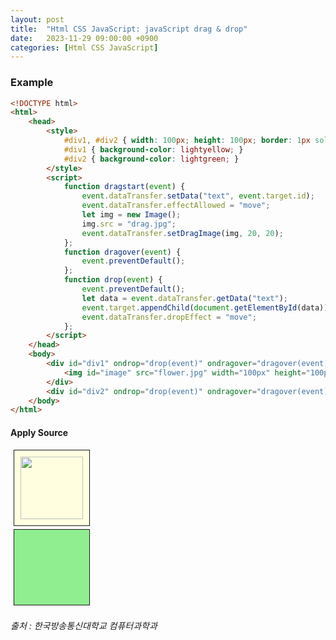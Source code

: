 ```yaml
---
layout: post
title:  "Html CSS JavaScript: javaScript drag & drop"
date:   2023-11-29 09:00:00 +0900
categories: [Html CSS JavaScript]
---
```


### Example   
   
```html
<!DOCTYPE html>
<html>
    <head>
        <style>
            #div1, #div2 { width: 100px; height: 100px; border: 1px solid; padding: 10px; margin: 5px; }
            #div1 { background-color: lightyellow; }
            #div2 { background-color: lightgreen; }
        </style>
        <script>
            function dragstart(event) {
                event.dataTransfer.setData("text", event.target.id);
                event.dataTransfer.effectAllowed = "move";
                let img = new Image();
                img.src = "drag.jpg";
                event.dataTransfer.setDragImage(img, 20, 20);
            };
            function dragover(event) {
                event.preventDefault();
            };
            function drop(event) {
                event.preventDefault();
                let data = event.dataTransfer.getData("text");
                event.target.appendChild(document.getElementById(data));
                event.dataTransfer.dropEffect = "move";
            };
        </script>
    </head>
    <body>
        <div id="div1" ondrop="drop(event)" ondragover="dragover(event)">
            <img id="image" src="flower.jpg" width="100px" height="100px" draggable="true" ondragstart="dragstart(event)" alt="">
        </div>
        <div id="div2" ondrop="drop(event)" ondragover="dragover(event)"></div>
    </body>
</html>
```
   
#### Apply Source   
   
<script>
    function dragstart(event) {
        event.dataTransfer.setData("text", event.target.id);
        event.dataTransfer.effectAllowed = "move";
        let img = new Image();
        img.src = "drag.jpg";
        event.dataTransfer.setDragImage(img, 20, 20);
    };
    function dragover(event) {
        event.preventDefault();
    };
    function drop(event) {
        event.preventDefault();
        let data = event.dataTransfer.getData("text");
        event.target.appendChild(document.getElementById(data));
        event.dataTransfer.dropEffect = "move";
    };
</script>
<style>
    #div1, #div2 { width: 100px; height: 100px; border: 1px solid; padding: 10px; margin: 5px; }
    #div1 { background-color: lightyellow; }
    #div2 { background-color: lightgreen; }
</style>
<body>
    <div id="div1" ondrop="drop(event)" ondragover="dragover(event)">
        <img id="image" src="flower.jpg" width="100px" height="100px" draggable="true" ondragstart="dragstart(event)" alt="">
    </div>
    <div id="div2" ondrop="drop(event)" ondragover="dragover(event)"></div>
</body>
   
<br />
<cite>출처 : 한국방송통신대학교 컴퓨터과학과</cite>
